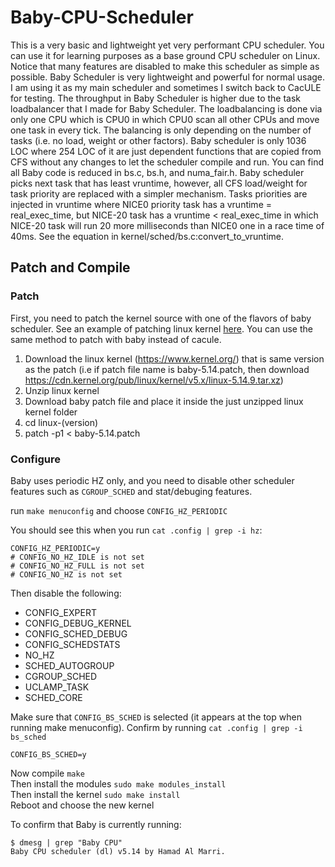 # Baby-CPU-Scheduler

This is a very basic and lightweight yet very performant CPU scheduler.
You can use it for learning purposes as a base ground CPU scheduler on
Linux. Notice that many features are disabled to make this scheduler as
simple as possible. Baby Scheduler is very lightweight and powerful for
normal usage. I am using it as my main scheduler and sometimes I
switch back to CacULE for testing. The throughput in Baby Scheduler is
higher due to the task loadbalancer that I made for Baby Scheduler. The
loadbalancing is done via only one CPU which is CPU0 in which CPU0 scan
all other CPUs and move one task in every tick. The balancing is only
depending on the number of tasks (i.e. no load, weight or other factors).
Baby scheduler is only 1036 LOC where 254 LOC of it are just dependent
functions that are copied from CFS without any changes to let the
scheduler compile and run. You can find all Baby code is reduced in
bs.c, bs.h, and numa_fair.h. Baby scheduler picks next task that has
least vruntime, however, all CFS load/weight for task priority are
replaced with a simpler mechanism. Tasks priorities are injected in
vruntime where NICE0 priority task has a vruntime = real_exec_time,
but NICE-20 task has a vruntime < real_exec_time in which NICE-20 task
will run 20 more milliseconds than NICE0 one in a race time of 40ms.
See the equation in kernel/sched/bs.c:convert_to_vruntime.

## Patch and Compile
### Patch
First, you need to patch the kernel source with one of the flavors of baby scheduler. See an example of patching linux kernel [here](https://github.com/hamadmarri/cacule-cpu-scheduler#how-to-apply-the-patch). You can use the same method to patch with baby instead of cacule.

1. Download the linux kernel (https://www.kernel.org/) that is same version as the patch (i.e if patch file name is baby-5.14.patch, then download https://cdn.kernel.org/pub/linux/kernel/v5.x/linux-5.14.9.tar.xz)
2. Unzip linux kernel
3. Download baby patch file and place it inside the just unzipped linux kernel folder
4. cd linux-(version)
5. patch -p1 < baby-5.14.patch


### Configure
Baby uses periodic HZ only, and you need to disable other scheduler features such as `CGROUP_SCHED` and stat/debuging features.

run `make menuconfig`
and choose `CONFIG_HZ_PERIODIC`

You should see this when you run `cat .config | grep -i hz`:

```
CONFIG_HZ_PERIODIC=y
# CONFIG_NO_HZ_IDLE is not set
# CONFIG_NO_HZ_FULL is not set
# CONFIG_NO_HZ is not set
```

Then disable the following:
* CONFIG_EXPERT
* CONFIG_DEBUG_KERNEL
* CONFIG_SCHED_DEBUG
* CONFIG_SCHEDSTATS
* NO_HZ
* SCHED_AUTOGROUP
* CGROUP_SCHED
* UCLAMP_TASK
* SCHED_CORE


Make sure that `CONFIG_BS_SCHED` is selected (it appears at the top when running make menuconfig).
Confirm by running `cat .config | grep -i bs_sched`
```
CONFIG_BS_SCHED=y
```

Now compile `make` \
Then install the modules `sudo make modules_install` \
Then install the kernel `sudo make install`\
Reboot and choose the new kernel

To confirm that Baby is currently running:
```
$ dmesg | grep "Baby CPU"
Baby CPU scheduler (dl) v5.14 by Hamad Al Marri.
```
